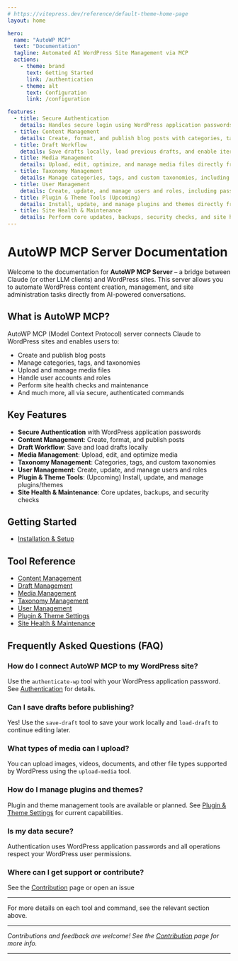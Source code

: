 ```yaml
---
# https://vitepress.dev/reference/default-theme-home-page
layout: home

hero:
  name: "AutoWP MCP"
  text: "Documentation"
  tagline: Automated AI WordPress Site Management via MCP
  actions:
    - theme: brand
      text: Getting Started
      link: /authentication
    - theme: alt
      text: Configuration
      link: /configuration

features:
  - title: Secure Authentication
    details: Handles secure login using WordPress application passwords and manages authentication sessions safely.
  - title: Content Management
    details: Create, format, and publish blog posts with categories, tags, and post metadata.
  - title: Draft Workflow
    details: Save drafts locally, load previous drafts, and enable iterative content development.
  - title: Media Management
    details: Upload, edit, optimize, and manage media files directly from your AI assistant.
  - title: Taxonomy Management
    details: Manage categories, tags, and custom taxonomies, including advanced operations like merging and bulk assignment.
  - title: User Management
    details: Create, update, and manage users and roles, including password resets and role assignments.
  - title: Plugin & Theme Tools (Upcoming)
    details: Install, update, and manage plugins and themes directly from the MCP server.
  - title: Site Health & Maintenance
    details: Perform core updates, backups, security checks, and site health diagnostics.
---
```



# AutoWP MCP Server Documentation

Welcome to the documentation for **AutoWP MCP Server** – a bridge between Claude (or other LLM clients) and WordPress sites. This server allows you to automate WordPress content creation, management, and site administration tasks directly from AI-powered conversations.

## What is AutoWP MCP?

AutoWP MCP (Model Context Protocol) server connects Claude to WordPress sites and enables users to:

- Create and publish blog posts
- Manage categories, tags, and taxonomies
- Upload and manage media files
- Handle user accounts and roles
- Perform site health checks and maintenance
- And much more, all via secure, authenticated commands

## Key Features

- **Secure Authentication** with WordPress application passwords
- **Content Management**: Create, format, and publish posts
- **Draft Workflow**: Save and load drafts locally
- **Media Management**: Upload, edit, and optimize media
- **Taxonomy Management**: Categories, tags, and custom taxonomies
- **User Management**: Create, update, and manage users and roles
- **Plugin & Theme Tools**: (Upcoming) Install, update, and manage plugins/themes
- **Site Health & Maintenance**: Core updates, backups, and security checks

## Getting Started

- [Installation & Setup](./installation.md)

## Tool Reference

- [Content Management](./content-management.md)
- [Draft Management](./draft-management.md)
- [Media Management](./media-management.md)
- [Taxonomy Management](./taxonomy-management.md)
- [User Management](./user-management.md)
- [Plugin & Theme Settings](./plugin-theme-settings.md)
- [Site Health & Maintenance](./site-health.md)

## Frequently Asked Questions (FAQ)

### **How do I connect AutoWP MCP to my WordPress site?**

Use the `authenticate-wp` tool with your WordPress application password. See [Authentication](./authentication.md) for details.

### **Can I save drafts before publishing?**

Yes! Use the `save-draft` tool to save your work locally and `load-draft` to continue editing later.

### **What types of media can I upload?**

You can upload images, videos, documents, and other file types supported by WordPress using the `upload-media` tool.

### **How do I manage plugins and themes?**

Plugin and theme management tools are available or planned. See [Plugin & Theme Settings](./plugin-theme-settings.md) for current capabilities.

### **Is my data secure?**

Authentication uses WordPress application passwords and all operations respect your WordPress user permissions.

### **Where can I get support or contribute?**

See the [Contribution](./contribution.md) page or open an issue

---

For more details on each tool and command, see the relevant section above.

---

*Contributions and feedback are welcome! See the [Contribution](./contribution.md) page for more info.*

---
